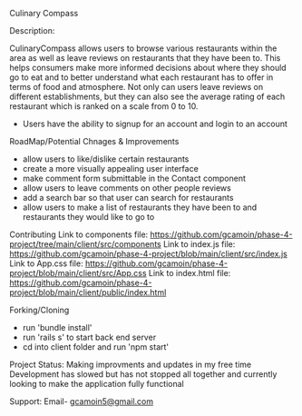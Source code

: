 Culinary Compass

Description:

CulinaryCompass allows users to browse various restaurants within the area 
as well as leave reviews on restaurants that they have been to. This helps consumers
make more informed decisions about where they should go to eat and to better understand
what each restaurant has to offer in terms of food and atmosphere. Not only can users 
leave reviews on different establishments, but they can also see the average rating
of each restaurant which is ranked on a scale from 0 to 10.

- Users have the ability to signup for an account and login to an account


RoadMap/Potential Chnages & Improvements
- allow users to like/dislike certain restaurants
- create a more visually appealing user interface
- make comment form submittable in the Contact component
- allow users to leave comments on other people reviews
- add a search bar so that user can search for restaurants
- allow users to make a list of restaurants they have been to and restaurants they would like to go to

Contributing
Link to components file: https://github.com/gcamoin/phase-4-project/tree/main/client/src/components
Link to index.js file: https://github.com/gcamoin/phase-4-project/blob/main/client/src/index.js
Link to App.css file: https://github.com/gcamoin/phase-4-project/blob/main/client/src/App.css
Link to index.html file: https://github.com/gcamoin/phase-4-project/blob/main/client/public/index.html

Forking/Cloning
- run 'bundle install'
- run 'rails s' to start back end server
- cd into client folder and run 'npm start'

Project Status: Making improvments and updates in my free time Development has slowed but has not stopped all together and currently looking to make the application fully functional

Support: Email- gcamoin5@gmail.com